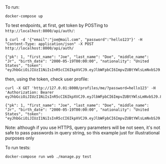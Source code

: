 
To run: 

```
docker-compose up
```

To test endpoints, at first, get token by POSTing to `http://localhost:8000/api/auth/`:


```
$ curl -d '{"email":"joe@mail.com", "password":"hello123"}' -H "Content-Type: application/json" -X POST http://localhost:8000/api/auth/

{"pk": 1, "first_name": "Joe", "last_name": "Doe", "middle_name": "Jr", "birth_date": "2000-05-19T00:00:00", "nationality": "United States", "token": "eyJhbGciOiJIUzI1NiIsInR5cCI6IkpXVCJ9.eyJlbWFpbCI6ImpvZUBtYWlsLmNvbSJ9.8askqic_PZerHdKIX4LmH1j0QuMfcrLqQjH31zgNgJc"}
```

then, using the token, check user profile:
```
curl -X GET 'http://127.0.01:8000/profiles/me/?password=hello123' -H 'Authorization: Bearer eyJhbGciOiJIUzI1NiIsInR5cCI6IkpXVCJ9.eyJlbWFpbCI6ImpvZUBtYWlsLmNvbSJ9.8askqic_PZerHdKIX4LmH1j0QuMfcrLqQjH31zgNgJc'

{"pk": 1, "first_name": "Joe", "last_name": "Doe", "middle_name": "Jr", "birth_date": "2000-05-19T00:00:00", "nationality": "United States", "token": "eyJhbGciOiJIUzI1NiIsInR5cCI6IkpXVCJ9.eyJlbWFpbCI6ImpvZUBtYWlsLmNvbSJ9.8askqic_PZerHdKIX4LmH1j0QuMfcrLqQjH31zgNgJc"}
```
Note: although if you use HTTPS, query parameters will be not seen, it's not safe to pass passwords in query string, so this example just for illustrational purposes only

To run tests:
```
docker-compose run web ./manage.py test
```
